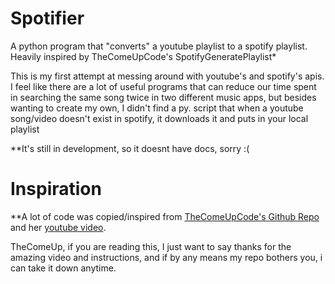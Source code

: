# Spotifier
A python program that "converts" a youtube playlist to a spotify playlist. Heavily inspired by TheComeUpCode's SpotifyGeneratePlaylist*

This is my first attempt at messing around with youtube's and spotify's apis. I feel like there are a lot of useful programs that can reduce our time spent in searching the same song twice in two different music apps, but besides wanting to create my own, I didn't find a py. script that when a youtube song/video doesn't exist in spotify, it downloads it and puts in your local playlist

**It's still in development, so it doesnt have docs, sorry :(  
  
# Inspiration
**A lot of code was copied/inspired from <a href="https://github.com/TheComeUpCode/SpotifyGeneratePlaylist"> TheComeUpCode's Github Repo</a> and her <a href="https://www.youtube.com/watch?v=7J_qcttfnJA">youtube video</a>.

TheComeUp, if you are reading this, I just want to say thanks for the amazing video and instructions, and if by any means my repo bothers you, i can take it down anytime.
